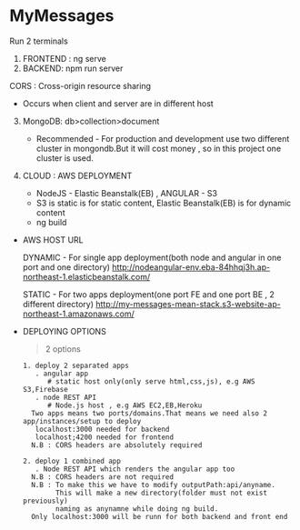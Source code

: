 # MyMessages

Run 2 terminals

1. FRONTEND : ng serve
2. BACKEND: npm run server

CORS : Cross-origin resource sharing

- Occurs when client and server are in different host

3. MongoDB:
   db>collection>document

   * Recommended - For production and development use two different cluster in mongondb.But it will 
     cost money , so in this project one cluster is used. 

4. CLOUD : AWS DEPLOYMENT

     * NodeJS - Elastic Beanstalk(EB) , ANGULAR - S3
     * S3 is static is for static content, Elastic Beanstalk(EB) is for dynamic content
     * ng build  
  
  * AWS HOST URL

    DYNAMIC -
    For single app deployment(both node and angular in one port and one directory) 
    http://nodeangular-env.eba-84hhqj3h.ap-northeast-1.elasticbeanstalk.com/

    STATIC -
    For two apps deployment(one port FE and one port BE , 2 different directory)
    http://my-messages-mean-stack.s3-website-ap-northeast-1.amazonaws.com/

  * DEPLOYING OPTIONS 
    > 2 options

        1. deploy 2 separated apps
           . angular app
              # static host only(only serve html,css,js), e.g AWS S3,Firebase
           . node REST API
              # Node.js host , e.g AWS EC2,EB,Heroku
          Two apps means two ports/domains.That means we need also 2 app/instances/setup to deploy
           localhost:3000 needed for backend
           localhost;4200 needed for frontend 
          N.B : CORS headers are absolutely required
      
        2. deploy 1 combined app
           . Node REST API which renders the angular app too
          N.B : CORS headers are not required
          N.B : To make this we have to modify outputPath:api/anyname.
                This will make a new directory(folder must not exist previously) 
                naming as anynamne while doing ng build.
          Only localhost:3000 will be runn for both backend and front end